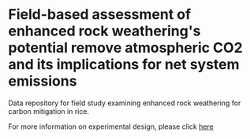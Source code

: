 # Field-based assessment of enhanced rock weathering's potential remove atmospheric CO2 and its implications for net system emissions

Data repository for field study examining enhanced rock weathering for carbon mitigation in rice.

For more information on experimental design, please click [here](https://hackmd.io/@xiaozhangzhang/r18_23OTkx)
